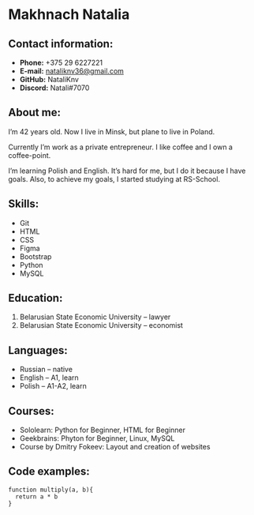 # Makhnach Natalia


## Contact information:
* __Phone:__ +375 29 6227221
* __E-mail:__ nataliknv36@gmail.com
* __GitHub:__ NataliKnv
* __Discord:__ Natali#7070


## About me:
I’m 42 years old. Now I live in Minsk, but plane to live in Poland. 

Currently I’m work as a private entrepreneur. I like coffee and I own a coffee-point. 

I’m learning Polish and English. It’s hard for me, but I do it because I have goals. Also, to achieve my goals, I started studying at RS-School. 


## Skills:
* Git
* HTML
* CSS 
* Figma
* Bootstrap
* Python
* MySQL


## Education:
1. Belarusian State Economic University – lawyer
2. Belarusian State Economic University – economist


## Languages:
* Russian – native
* English – A1, learn
* Polish – A1-A2, learn


## Courses:
* Sololearn: Python for Beginner, HTML for Beginner
* Geekbrains: Phyton for Beginner, Linux, MySQL
* Course by Dmitry Fokeev: Layout and creation of websites


## Code examples:
```
function multiply(a, b){
  return a * b
}
```

